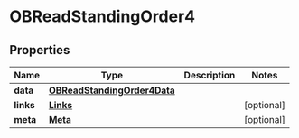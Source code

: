 
# OBReadStandingOrder4

## Properties
Name | Type | Description | Notes
------------ | ------------- | ------------- | -------------
**data** | [**OBReadStandingOrder4Data**](OBReadStandingOrder4Data.md) |  | 
**links** | [**Links**](Links.md) |  |  [optional]
**meta** | [**Meta**](Meta.md) |  |  [optional]



